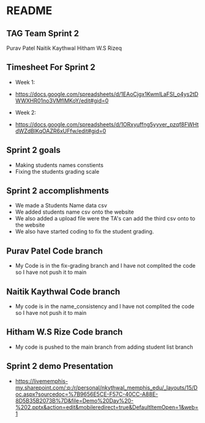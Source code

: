 # README

## TAG Team Sprint 2
Purav Patel
Naitik Kaythwal
Hitham W.S Rizeq

## Timesheet For Sprint 2
* Week 1:
* https://docs.google.com/spreadsheets/d/1EAoCjgx1KwmlLaFSI_o4ys2tDWWXHR01no3VMflMKoY/edit#gid=0 

* Week 2:
* https://docs.google.com/spreadsheets/d/1ORxyuffng5yyver_pzqf8FWHtdWZdBlKqOAZR6xUFfw/edit#gid=0

## Sprint 2 goals
* Making students names constients
* Fixing the students grading scale

## Sprint 2 accomplishments
* We made a Students Name data csv
* We added students name csv onto the website
* We also added a upload file were the TA's can add the third csv onto to the website 
* We also have started coding to fix the student grading.

## Purav Patel Code branch
* My Code is in the fix-grading branch and I have not complited the code so I have not push it to main

## Naitik Kaythwal Code branch
* My code is in the name_consistency and I have not complited the code so I have not push it to main

## Hitham W.S Rize Code branch
* My code is pushed to the main branch from adding student list branch 

## Sprint 2 demo Presentation
* https://livememphis-my.sharepoint.com/:p:/r/personal/nkythwal_memphis_edu/_layouts/15/Doc.aspx?sourcedoc=%7B9656E5CE-F57C-40CC-A88E-8D5B35B2073B%7D&file=Demo%20Day%20-%202.pptx&action=edit&mobileredirect=true&DefaultItemOpen=1&web=1
